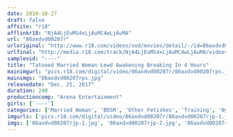 ```yaml
---
date: 2018-10-27
draft: false
affsite: "r18"
afflinkr18: "NjA4LjEuMS4xLjAuMC4wLjAuMA"
url: "86axdvd00207r"
urloriginal: "http://www.r18.com/videos/vod/movies/detail/-/id=86axdvd00207r"
urlfinal: "http://media.r18.com/track/NjA4LjEuMS4xLjAuMC4wLjAuMA/videos/vod/movies/detail/-/id=86axdvd00207r"
samplevid: "----"
title: "Tatooed Married Woman Lewd Awakening Breaking In 4 Hours"
mainimgurl: "pics.r18.com/digital/video/86axdvd00207r/86axdvd00207rps.jpg"
mainimgs: "86axdvd00207rps.jpg"
releasedate: "Dec. 25, 2017"
duration: 240
productioncomp: "Arena Entertainment"
girls: ['----']
categories: ['Married Woman', 'BDSM', 'Other Fetishes', 'Training', 'Nymphomaniac', 'Compilation', 'Over 4 Hours']
imgurls: ['pics.r18.com/digital/video/86axdvd00207r/86axdvd00207rjp-1.jpg', 'pics.r18.com/digital/video/86axdvd00207r/86axdvd00207rjp-2.jpg', 'pics.r18.com/digital/video/86axdvd00207r/86axdvd00207rjp-3.jpg', 'pics.r18.com/digital/video/86axdvd00207r/86axdvd00207rjp-4.jpg', 'pics.r18.com/digital/video/86axdvd00207r/86axdvd00207rjp-5.jpg', 'pics.r18.com/digital/video/86axdvd00207r/86axdvd00207rjp-6.jpg', 'pics.r18.com/digital/video/86axdvd00207r/86axdvd00207rjp-7.jpg', 'pics.r18.com/digital/video/86axdvd00207r/86axdvd00207rjp-8.jpg', 'pics.r18.com/digital/video/86axdvd00207r/86axdvd00207rjp-9.jpg', 'pics.r18.com/digital/video/86axdvd00207r/86axdvd00207rjp-10.jpg', 'pics.r18.com/digital/video/86axdvd00207r/86axdvd00207rjp-11.jpg', 'pics.r18.com/digital/video/86axdvd00207r/86axdvd00207rjp-12.jpg', 'pics.r18.com/digital/video/86axdvd00207r/86axdvd00207rjp-13.jpg', 'pics.r18.com/digital/video/86axdvd00207r/86axdvd00207rjp-14.jpg', 'pics.r18.com/digital/video/86axdvd00207r/86axdvd00207rjp-15.jpg', 'pics.r18.com/digital/video/86axdvd00207r/86axdvd00207rjp-16.jpg', 'pics.r18.com/digital/video/86axdvd00207r/86axdvd00207rjp-17.jpg', 'pics.r18.com/digital/video/86axdvd00207r/86axdvd00207rjp-18.jpg', 'pics.r18.com/digital/video/86axdvd00207r/86axdvd00207rjp-19.jpg', 'pics.r18.com/digital/video/86axdvd00207r/86axdvd00207rjp-20.jpg']
imgs: ['86axdvd00207rjp-1.jpg', '86axdvd00207rjp-2.jpg', '86axdvd00207rjp-3.jpg', '86axdvd00207rjp-4.jpg', '86axdvd00207rjp-5.jpg', '86axdvd00207rjp-6.jpg', '86axdvd00207rjp-7.jpg', '86axdvd00207rjp-8.jpg', '86axdvd00207rjp-9.jpg', '86axdvd00207rjp-10.jpg', '86axdvd00207rjp-11.jpg', '86axdvd00207rjp-12.jpg', '86axdvd00207rjp-13.jpg', '86axdvd00207rjp-14.jpg', '86axdvd00207rjp-15.jpg', '86axdvd00207rjp-16.jpg', '86axdvd00207rjp-17.jpg', '86axdvd00207rjp-18.jpg', '86axdvd00207rjp-19.jpg', '86axdvd00207rjp-20.jpg']
---
```

